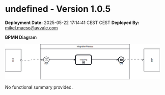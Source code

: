 # undefined - Version 1.0.5

**Deployment Date:** 2025-05-22 17:14:41 CEST CEST
**Deployed By:** mikel.maeso@avvale.com



**BPMN Diagram**

![BPMN Diagram](./Check_Connectivity_to_SAP_Business_Suite_MMZ-1.0.5.png "BPMN Diagram for Check_Connectivity_to_SAP_Business_Suite_MMZ v1.0.5")

No functional summary provided.